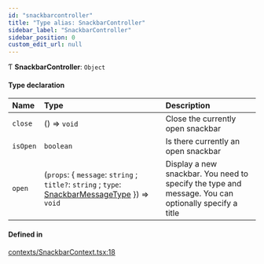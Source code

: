 ```yaml
---
id: "snackbarcontroller"
title: "Type alias: SnackbarController"
sidebar_label: "SnackbarController"
sidebar_position: 0
custom_edit_url: null
---
```


Ƭ **SnackbarController**: `Object`

#### Type declaration

| Name | Type | Description |
| :------ | :------ | :------ |
| `close` | () => `void` | Close the currently open snackbar |
| `isOpen` | `boolean` | Is there currently an open snackbar |
| `open` | (`props`: { `message`: `string` ; `title?`: `string` ; `type`: [SnackbarMessageType](snackbarmessagetype.md)  }) => `void` | Display a new snackbar. You need to specify the type and message. You can optionally specify a title |

#### Defined in

[contexts/SnackbarContext.tsx:18](https://github.com/Camberi/firecms/blob/b1328ad/src/contexts/SnackbarContext.tsx#L18)
